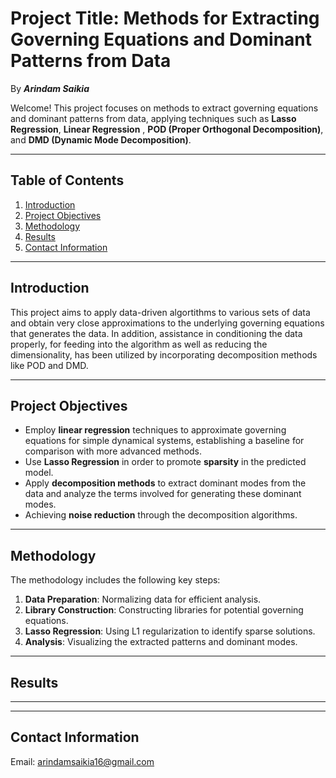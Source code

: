 # Project Title: **Methods for Extracting Governing Equations and Dominant Patterns from Data** 

By **_Arindam Saikia_**

Welcome! This project focuses on methods to extract governing equations and dominant patterns from data, applying techniques such as **Lasso Regression**, **Linear Regression** ,  **POD (Proper Orthogonal Decomposition)**, and **DMD (Dynamic Mode Decomposition)**.

---

## Table of Contents

1. [Introduction](#introduction)
2. [Project Objectives](#project-objectives)
3. [Methodology](#methodology)
4. [Results](#results)
5. [Contact Information](#contact-information)

---

## Introduction

This project aims to apply data-driven algortithms to various sets of data and obtain very close approximations to the underlying governing equations that generates the data. In addition, assistance in conditioning the data properly, for feeding into the algorithm as well as reducing the dimensionality, has been utilized by incorporating decomposition methods like POD and DMD.

---

## Project Objectives

- Employ **linear regression** techniques to approximate governing equations for simple dynamical systems, establishing a baseline for comparison with more advanced methods.
- Use **Lasso Regression** in order to promote **sparsity** in the predicted model.
- Apply **decomposition methods** to extract dominant modes from the data and analyze the terms involved for generating these dominant modes.
- Achieving **noise reduction** through the decomposition algorithms.
  
---

## Methodology

The methodology includes the following key steps:

1. **Data Preparation**: Normalizing data for efficient analysis.
2. **Library Construction**: Constructing libraries for potential governing equations.
3. **Lasso Regression**: Using L1 regularization to identify sparse solutions.
4. **Analysis**: Visualizing the extracted patterns and dominant modes.


---

## Results



---
---
## Contact Information

Email: arindamsaikia16@gmail.com
